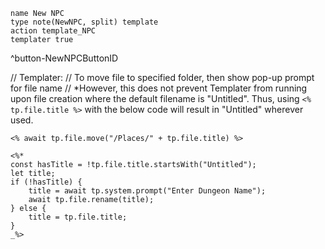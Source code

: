 ```button
name New NPC
type note(NewNPC, split) template
action template_NPC
templater true
```
^button-NewNPCButtonID

// Templater:
// To move file to specified folder, then show pop-up prompt for file name
// \*However, this does not prevent Templater from running upon file creation where the default filename is "Untitled". Thus, using `<% tp.file.title %>` with the below code will result in "Untitled" wherever used.

```
<% await tp.file.move("/Places/" + tp.file.title) %>

<%*
const hasTitle = !tp.file.title.startsWith("Untitled");
let title;
if (!hasTitle) {
    title = await tp.system.prompt("Enter Dungeon Name");
    await tp.file.rename(title);
} else {
    title = tp.file.title;
}
_%>
```
